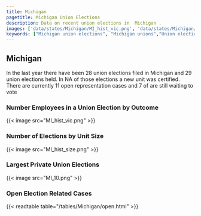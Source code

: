 ```yaml
---
title: Michigan
pagetitle: Michigan Union Elections
description: Data on recent union elections in  Michigan .
images: ['data/states/Michigan/MI_hist_vic.png', 'data/states/Michigan/MI_hist_size.png', 'data/states/Michigan/MI_10.png']
keywords: ["Michigan union elections", "Michigan unions","Union elections"]
---
```

##  Michigan

In the last year there have been 28 union elections filed in Michigan and 29 union elections held. In NA of those elections a new unit was certified. There are currently 11 open representation cases and 7 of are still waiting to vote

### Number Employees in a Union Election by Outcome
{{< image src="MI_hist_vic.png" >}}

### Number of Elections by Unit Size
{{< image src="MI_hist_size.png" >}}

### Largest Private Union Elections
{{< image src="MI_10.png" >}}

### Open Election Related Cases
{{< readtable table="/tables/Michigan/open.html" >}}

